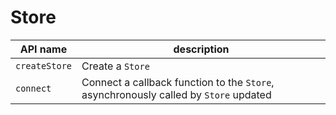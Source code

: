# Store

| API name      | description                                                                          |
| ------------- | ------------------------------------------------------------------------------------ |
| `createStore` | Create a `Store`                                                                     |
| `connect`     | Connect a callback function to the `Store`, asynchronously called by `Store` updated |
